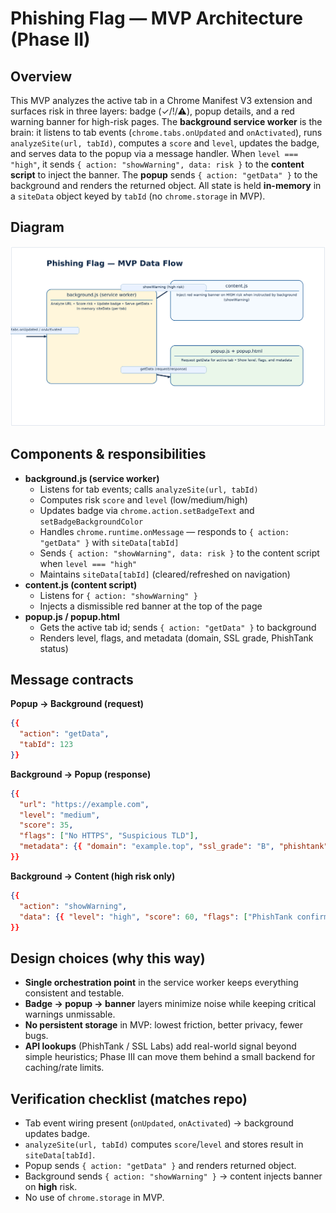 # Phishing Flag — MVP Architecture (Phase II)

## Overview
This MVP analyzes the active tab in a Chrome Manifest V3 extension and surfaces risk in three layers: badge (✓/!/⚠), popup details, and a red warning banner for high-risk pages. The **background service worker** is the brain: it listens to tab events (`chrome.tabs.onUpdated` and `onActivated`), runs `analyzeSite(url, tabId)`, computes a `score` and `level`, updates the badge, and serves data to the popup via a message handler. When `level === "high"`, it sends `{ action: "showWarning", data: risk }` to the **content script** to inject the banner. The **popup** sends `{ action: "getData" }` to the background and renders the returned object. All state is held **in-memory** in a `siteData` object keyed by `tabId` (no `chrome.storage` in MVP).

## Diagram
![Architecture Diagram](architecture_diagram.png)

## Components & responsibilities
- **background.js (service worker)**
  - Listens for tab events; calls `analyzeSite(url, tabId)`
  - Computes risk `score` and `level` (low/medium/high)
  - Updates badge via `chrome.action.setBadgeText` and `setBadgeBackgroundColor`
  - Handles `chrome.runtime.onMessage` — responds to `{ action: "getData" }` with `siteData[tabId]`
  - Sends `{ action: "showWarning", data: risk }` to the content script when `level === "high"`
  - Maintains `siteData[tabId]` (cleared/refreshed on navigation)
- **content.js (content script)**
  - Listens for `{ action: "showWarning" }`
  - Injects a dismissible red banner at the top of the page
- **popup.js / popup.html**
  - Gets the active tab id; sends `{ action: "getData" }` to background
  - Renders level, flags, and metadata (domain, SSL grade, PhishTank status)

## Message contracts
**Popup → Background (request)**
```json
{{
  "action": "getData",
  "tabId": 123
}}
```

**Background → Popup (response)**
```json
{{
  "url": "https://example.com",
  "level": "medium",
  "score": 35,
  "flags": ["No HTTPS", "Suspicious TLD"],
  "metadata": {{ "domain": "example.top", "ssl_grade": "B", "phishtank": "Confirmed" }}
}}
```

**Background → Content (high risk only)**
```json
{{
  "action": "showWarning",
  "data": {{ "level": "high", "score": 60, "flags": ["PhishTank confirmed"], "url": "http://..." }}
}}
```

## Design choices (why this way)
- **Single orchestration point** in the service worker keeps everything consistent and testable.
- **Badge → popup → banner** layers minimize noise while keeping critical warnings unmissable.
- **No persistent storage** in MVP: lowest friction, better privacy, fewer bugs.
- **API lookups** (PhishTank / SSL Labs) add real-world signal beyond simple heuristics; Phase III can move them behind a small backend for caching/rate limits.

## Verification checklist (matches repo)
- Tab event wiring present (`onUpdated`, `onActivated`) → background updates badge.
- `analyzeSite(url, tabId)` computes `score`/`level` and stores result in `siteData[tabId]`.
- Popup sends `{ action: "getData" }` and renders returned object.
- Background sends `{ action: "showWarning" }` → content injects banner on **high** risk.
- No use of `chrome.storage` in MVP.
